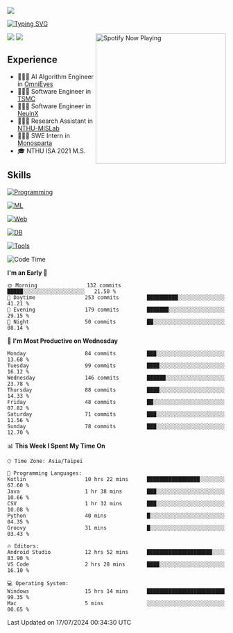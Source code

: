 ![](https://komarev.com/ghpvc/?username=peter0512lee&color=ff69b4)

[![Typing SVG](https://readme-typing-svg.herokuapp.com?color=F742BA&size=20&lines=Hi!+I'm+JYL)](https://git.io/typing-svg)

[<img src="https://spotify-now-playing.peter0512lee.vercel.app/api/spotify-playing" alt="Spotify Now Playing" width="300" align="right" />](https://open.spotify.com/user/21iyoswqgnkoe7peuesmqnhgy)

![](https://leetcard.jacoblin.cool/peter0512lee?theme=dark)
![](https://github-readme-activity-graph.vercel.app/graph?username=peter0512lee&theme=github)

## Experience
- 🧑🏻‍💻 AI Algorithm Engineer in [OmniEyes](https://www.theomnieyes.com/)
- 🧑🏻‍💻 Software Engineer in [TSMC](https://www.tsmc.com/)
- 🧑🏻‍💻 Software Engineer in [NeuinX](https://neuinx.com/)
- 🧑🏻‍💻 Research Assistant in [NTHU-MISLab](https://mislab.cs.nthu.edu.tw/)
- 🧑🏻‍💻 SWE Intern in [Monosparta](https://monosparta.org/)
- 🎓 NTHU ISA 2021 M.S.

## Skills
[![Programming](https://skillicons.dev/icons?i=py,kotlin,js)](https://skillicons.dev)

[![ML](https://skillicons.dev/icons?i=pytorch,opencv,sklearn)](https://skillicons.dev)

[![Web](https://skillicons.dev/icons?i=html,css,react,tailwind,nodejs,vite)](https://skillicons.dev)

[![DB](https://skillicons.dev/icons?i=firebase,sqlite,mysql,mongodb)](https://skillicons.dev)

[![Tools](https://skillicons.dev/icons?i=git,github,githubactions,vercel,docker,kubernetes,vscode,postman,anaconda,androidstudio)](https://skillicons.dev)

<!--
<table><tr><td valign="top" width="50%">

<img src="https://github-readme-stats-sigma-five.vercel.app/api?username=peter0512lee&hide_border=true&show_icons=true&locale=en&layout=compact&theme=dracula" align="left" style="width: 100%" />

</td><td valign="top" width="50%">

<img src="https://github-readme-stats-sigma-five.vercel.app/api/top-langs?username=peter0512lee&hide_border=true&show_icons=true&locale=en&layout=compact&theme=dracula" align="left" style="width: 100%" />

</td></tr></table>  
-->

<!--START_SECTION:waka-->
![Code Time](http://img.shields.io/badge/Code%20Time-1%2C176%20hrs%2024%20mins-blue)

**I'm an Early 🐤** 

```text
🌞 Morning                132 commits         █████░░░░░░░░░░░░░░░░░░░░   21.50 % 
🌆 Daytime                253 commits         ██████████░░░░░░░░░░░░░░░   41.21 % 
🌃 Evening                179 commits         ███████░░░░░░░░░░░░░░░░░░   29.15 % 
🌙 Night                  50 commits          ██░░░░░░░░░░░░░░░░░░░░░░░   08.14 % 
```
📅 **I'm Most Productive on Wednesday** 

```text
Monday                   84 commits          ███░░░░░░░░░░░░░░░░░░░░░░   13.68 % 
Tuesday                  99 commits          ████░░░░░░░░░░░░░░░░░░░░░   16.12 % 
Wednesday                146 commits         ██████░░░░░░░░░░░░░░░░░░░   23.78 % 
Thursday                 88 commits          ████░░░░░░░░░░░░░░░░░░░░░   14.33 % 
Friday                   48 commits          ██░░░░░░░░░░░░░░░░░░░░░░░   07.82 % 
Saturday                 71 commits          ███░░░░░░░░░░░░░░░░░░░░░░   11.56 % 
Sunday                   78 commits          ███░░░░░░░░░░░░░░░░░░░░░░   12.70 % 
```


📊 **This Week I Spent My Time On** 

```text
🕑︎ Time Zone: Asia/Taipei

💬 Programming Languages: 
Kotlin                   10 hrs 22 mins      █████████████████░░░░░░░░   67.60 % 
Java                     1 hr 38 mins        ███░░░░░░░░░░░░░░░░░░░░░░   10.66 % 
CSV                      1 hr 32 mins        ███░░░░░░░░░░░░░░░░░░░░░░   10.08 % 
Python                   40 mins             █░░░░░░░░░░░░░░░░░░░░░░░░   04.35 % 
Groovy                   31 mins             █░░░░░░░░░░░░░░░░░░░░░░░░   03.43 % 

🔥 Editors: 
Android Studio           12 hrs 52 mins      █████████████████████░░░░   83.90 % 
VS Code                  2 hrs 28 mins       ████░░░░░░░░░░░░░░░░░░░░░   16.10 % 

💻 Operating System: 
Windows                  15 hrs 14 mins      █████████████████████████   99.35 % 
Mac                      5 mins              ░░░░░░░░░░░░░░░░░░░░░░░░░   00.65 % 
```


 Last Updated on 17/07/2024 00:34:30 UTC
<!--END_SECTION:waka-->


<!--
**peter0512lee/peter0512lee** is a ✨ _special_ ✨ repository because its `README.md` (this file) appears on your GitHub profile.

